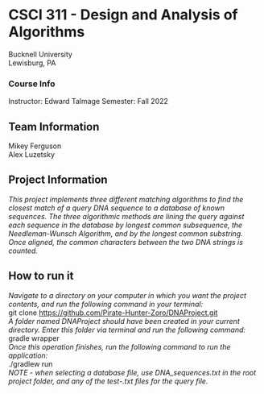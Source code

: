 # CSCI 311 - Design and Analysis of Algorithms
Bucknell University <br />
Lewisburg, PA

### Course Info
Instructor: Edward Talmage
Semester: Fall 2022

## Team Information
Mikey Ferguson <br />
Alex Luzetsky <br />

## Project Information
*This project implements three different matching algorithms to find the closest match of a query DNA sequence to a database of known sequences. The three algorithmic methods are lining the query against each sequence in the database by longest common subsequence, the Needleman-Wunsch Algorithm, and by the longest common substring. Once aligned, the common characters between the two DNA strings is counted.*

## How to run it
*Navigate to a directory on your computer in which you want the project contents, and run the following command in your terminal:<br>*
git clone https://github.com/Pirate-Hunter-Zoro/DNAProject.git <br>
*A folder named DNAProject should have been created in your current directory. Enter this folder via terminal and run the following command:<br>*
gradle wrapper <br>
*Once this operation finishes, run the following command to run the application: <br>*
./gradlew run <br>
*NOTE - when selecting a database file, use DNA_sequences.txt in the root project folder, and any of the test-.txt files for the query file. <br>*
